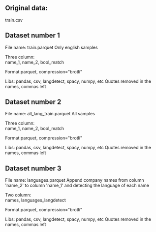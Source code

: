 ## Original data:  
train.csv

## Dataset number 1  
File name:  train.parquet
Only english samples

Three column:  
name_1, name_2, bool_match

Format parquet, compression="brotli"

Libs: pandas, csv, langdetect, spacy, numpy, etc
Quotes removed in the names, commas left


## Dataset number 2 
File name:  all_lang_train.parquet
All samples

Three column:  
name_1, name_2, bool_match

Format parquet, compression="brotli"

Libs: pandas, csv, langdetect, spacy, numpy, etc
Quotes removed in the names, commas left

## Dataset number 3
File name:  languages.parquet
Append company names from column 'name_2' to column 'name_1' and detecting the language of each name

Two column:  
names, languages_langdetect

Format parquet, compression="brotli"

Libs: pandas, csv, langdetect, spacy, numpy, etc
Quotes removed in the names, commas left
